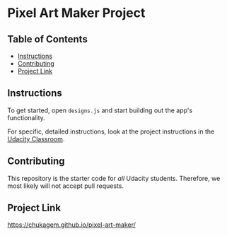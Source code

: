 # Pixel Art Maker Project

## Table of Contents

* [Instructions](#instructions)
* [Contributing](#contributing)
* [Project Link](#url)

## Instructions

To get started, open `designs.js` and start building out the app's functionality.

For specific, detailed instructions, look at the project instructions in the [Udacity Classroom](https://classroom.udacity.com/me).

## Contributing

This repository is the starter code for _all_ Udacity students. Therefore, we most likely will not accept pull requests.

## Project Link
https://chukagem.github.io/pixel-art-maker/

